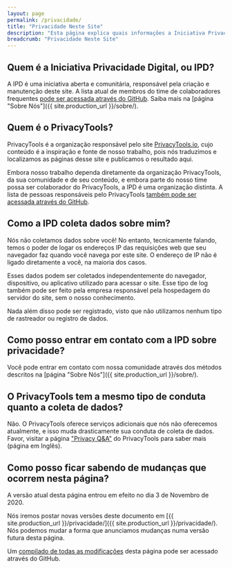 ```yaml
---
layout: page
permalink: /privacidade/
title: "Privacidade Neste Site"
description: "Esta página explica quais informações a Iniciativa Privacidade Digital e entidades relacionadas coletam sobre seus usuários, o que é feito com essas informações, entre outras coisas."
breadcrumb: "Privacidade Neste Site"
---
```


## Quem é a Iniciativa Privacidade Digital, ou IPD?

A IPD é uma iniciativa aberta e comunitária, responsável pela criação e manutenção deste site. A lista atual de membros do time de colaboradores frequentes [pode ser acessada através do GitHub](https://github.com/orgs/PrivacidadeDigital/people). Saiba mais na [página "Sobre Nós"]({{ site.production_url }}/sobre/).

## Quem é o PrivacyTools?

PrivacyTools é a organização responsável pelo site <a href="https://www.privacytools.io/">PrivacyTools.io</a>, cujo conteúdo é a inspiração e fonte de nosso trabalho, pois nós traduzimos e localizamos as páginas desse site e publicamos o resultado aqui.

Embora nosso trabalho dependa diretamente da organização PrivacyTools, da sua comunidade e de seu conteúdo, e embora parte do nosso time possa ser colaborador do PrivacyTools, a IPD é uma organização distinta. A lista de pessoas responsáveis pelo PrivacyTools [também pode ser acessada através do GitHub](https://github.com/orgs/privacytools/people).

## Como a IPD coleta dados sobre mim?

Nós não coletamos dados sobre você! No entanto, tecnicamente falando, temos o poder de logar os endereços IP das requisições web que seu navegador faz quando você navega por este site. O endereço de IP não é ligado diretamente a você, na maioria dos casos.

Esses dados podem ser coletados independentemente do navegador, dispositivo, ou aplicativo utilizado para acessar o site. Esse tipo de log também pode ser feito pela empresa responsável pela hospedagem do servidor do site, sem o nosso conhecimento.

Nada além disso pode ser registrado, visto que não utilizamos nenhum tipo de rastreador ou registro de dados.

## Como posso entrar em contato com a IPD sobre privacidade?

Você pode entrar em contato com nossa comunidade através dos métodos descritos na [página "Sobre Nós"]({{ site.production_url }}/sobre/).

## O PrivacyTools tem a mesmo tipo de conduta quanto a coleta de dados?

Não. O PrivacyTools oferece serviços adicionais que nós não oferecemos atualmente, e isso muda drasticamente sua conduta de coleta de dados. Favor, visitar a página ["Privacy Q&A"](https://www.privacytools.io/privacy/) do PrivacyTools para saber mais (página em Inglês).

## Como posso ficar sabendo de mudanças que ocorrem nesta página?

A versão atual desta página entrou em efeito no dia 3 de Novembro de 2020.

Nós iremos postar novas versões deste documento em [{{ site.production_url }}/privacidade/]({{ site.production_url }}/privacidade/). Nós podemos mudar a forma que anunciamos mudanças numa versão futura desta página.

Um [compilado de todas as modificações](https://github.com/PrivacidadeDigital/Privacidade.Digital/commits/main/pages/privacy.md) desta página pode ser acessado através do GitHub.

